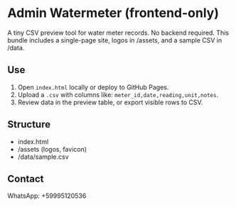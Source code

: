 # Admin Watermeter (frontend-only)

A tiny CSV preview tool for water meter records. No backend required.
This bundle includes a single-page site, logos in /assets, and a sample CSV in /data.

## Use
1) Open `index.html` locally or deploy to GitHub Pages.
2) Upload a `.csv` with columns like: `meter_id,date,reading,unit,notes`.
3) Review data in the preview table, or export visible rows to CSV.

## Structure
- index.html
- /assets (logos, favicon)
- /data/sample.csv

## Contact
WhatsApp: +59995120536
